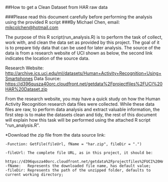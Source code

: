 ##How to get a Clean Dataset from HAR raw data

###Please read this document carefully before performing the analysis using the provided R script
###By Michael Chen, email: mikcolchen@hotmail.com

The purpose of this R script(run_analysis.R) is to perform the task of collect, work with, and clean the data set as provided by this project. The goal of it is to prepare tidy data that can be used for later analysis. The source of the data is from a research website of UCI shown as below, the second link indicates the location of the source data.

Research Website: http://archive.ics.uci.edu/ml/datasets/Human+Activity+Recognition+Using+Smartphones
Data Source: https://d396qusza40orc.cloudfront.net/getdata%2Fprojectfiles%2FUCI%20HAR%20Dataset.zip

From the research website, you may have a quick study on how the Human Activity Recognition research data files were collected. While these data files are raw, to perform data analysis and extract valuable information, the first step is to make the datasets clean and tidy, the rest of this document will explain how this task will be performed using the attached R script "run_analysis.R".


*Download the zip file from the data source link:

	-Function: GetFile(fileUrl, fName = "har.zip", fileDir = ".")
	
	-fileUrl: The complete file URL, as in this project, it should be:
	          https://d396qusza40orc.cloudfront.net/getdata%2Fprojectfiles%2FUCI%20HAR%20Dataset.zip
	-fName:   Represents the downloaded file name, has default value;
	-fileDir: Represents the path of the unzipped folder, defaults to current working directory;
	

